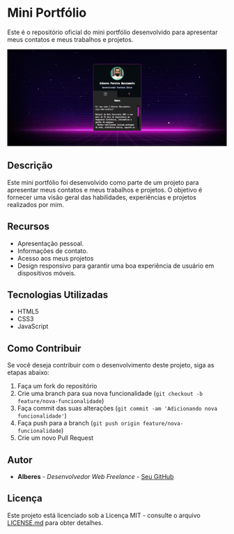 # Mini Portfólio

Este é o repositório oficial do mini portfólio desenvolvido para apresentar meus contatos e meus trabalhos e projetos.

<img src="./cartao-visitas.gif" alt="gif da tela do projeto">

## Descrição

Este mini portfólio foi desenvolvido como parte de um projeto para apresentar meus contatos e meus trabalhos e projetos. O objetivo é fornecer uma visão geral das habilidades, experiências e projetos realizados por mim.

## Recursos

- Apresentação pessoal.
- Informações de contato.
- Acesso aos meus projetos
- Design responsivo para garantir uma boa experiência de usuário em dispositivos móveis.

## Tecnologias Utilizadas

- HTML5
- CSS3
- JavaScript

## Como Contribuir

Se você deseja contribuir com o desenvolvimento deste projeto, siga as etapas abaixo:

1. Faça um fork do repositório
2. Crie uma branch para sua nova funcionalidade (`git checkout -b feature/nova-funcionalidade`)
3. Faça commit das suas alterações (`git commit -am 'Adicionando nova funcionalidade'`)
4. Faça push para a branch (`git push origin feature/nova-funcionalidade`)
5. Crie um novo Pull Request

## Autor

- **Alberes** - *Desenvolvedor Web Freelance* - [Seu GitHub](https://github.com/Alberesbass)

## Licença

Este projeto está licenciado sob a Licença MIT - consulte o arquivo [LICENSE.md](LICENSE.md) para obter detalhes.
